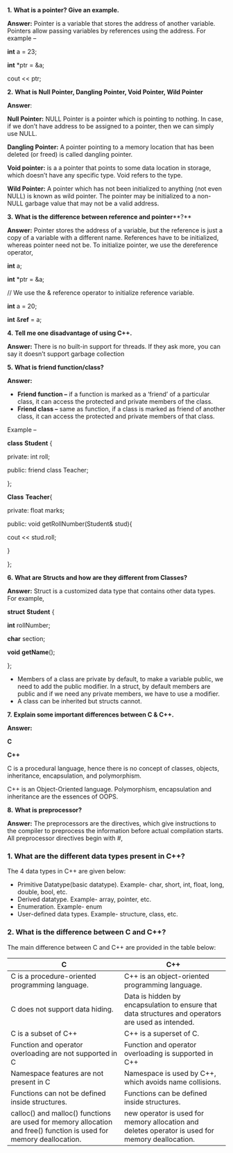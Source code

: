            

**1.** **What is a pointer? Give an example.** 

**Answer:** Pointer is a variable that stores the address of another variable. Pointers allow passing variables by references using the address. For example –

**int** a = 23;

**int** *ptr = &a;

cout << ptr;

**2.** **What is Null Pointer, Dangling Pointer, Void Pointer, Wild Pointer**

**Answer**:

**Null Pointer:** NULL Pointer is a pointer which is pointing to nothing. In case, if we don’t have address to be assigned to a pointer, then we can simply use NULL.

**Dangling Pointer:** A pointer pointing to a memory location that has been deleted (or freed) is called dangling pointer.

**Void pointer:** is a a pointer that points to some data location in storage, which doesn’t have any specific type. Void refers to the type. 

**Wild Pointer:** A pointer which has not been initialized to anything (not even NULL) is known as wild pointer. The pointer may be initialized to a non-NULL garbage value that may not be a valid address.

**3.** **What is the difference between reference and pointer****?** 

**Answer:** Pointer stores the address of a variable, but the reference is just a copy of a variable with a different name. References have to be initialized, whereas pointer need not be. To initialize pointer, we use the dereference operator,

**int** a;

**int** *ptr = &a;

// We use the & reference operator to initialize reference variable.

**int** a = 20;

**int** &**ref** = a;

**4.** **Tell me one disadvantage of using C++.** 

**Answer:** There is no built-in support for threads. If they ask more, you can say it doesn’t support garbage collection

**5.** **What is friend function/class?** 

**Answer:**

-   **Friend function –** if a function is marked as a ‘friend’ of a particular class, it can access the protected and private members of the class.
-   **Friend class –** same as function, if a class is marked as friend of another class, it can access the protected and private members of that class.

Example –

**class** **Student** {

private: int roll;

public: friend class Teacher;

};

**Class** **Teacher**{

private: float marks;

public: void getRollNumber(Student& stud){

cout << stud.roll;

}

};

**6.** **What are Structs and how are they different from Classes?** 

**Answer:** Struct is a customized data type that contains other data types. For example,

**struct** **Student** {

**int** rollNumber;

**char** section;

**void** **getName**();

};

-   Members of a class are private by default, to make a variable public, we need to add the public modifier. In a struct, by default members are public and if we need any private members, we have to use a modifier.
-   A class can be inherited but structs cannot.

**7.** **Explain some important differences between C & C++.** 

**Answer:** 

**C**

**C++**

C is a procedural language, hence there is no concept of classes, objects, inheritance, encapsulation, and polymorphism.

C++ is an Object-Oriented language. Polymorphism, encapsulation and inheritance are the essences of OOPS.

**8.** **What is preprocessor?** 

**Answer:** The preprocessors are the directives, which give instructions to the compiler to preprocess the information before actual compilation starts. All preprocessor directives begin with #,


### 1\. What are the different data types present in C++?

The 4 data types in C++ are given below:

-   Primitive Datatype(basic datatype). Example- char, short, int, float, long, double, bool, etc.
-   Derived datatype. Example- array, pointer, etc.
-   Enumeration. Example- enum
-   User-defined data types. Example- structure, class, etc.

### 2\. What is the difference between C and C++?

The main difference between C and C++ are provided in the table below:

| C | C++ |
| --- | --- |
| C is a procedure-oriented programming language. | C++ is an object-oriented programming language. |
| C does not support data hiding. | Data is hidden by encapsulation to ensure that data structures and operators are used as intended. |
| C is a subset of C++ | C++ is a superset of C. |
| Function and operator overloading are not supported in C | Function and operator overloading is supported in C++ |
| Namespace features are not present in C | Namespace is used by C++, which avoids name collisions. |
| Functions can not be defined inside structures. | Functions can be defined inside structures. |
| calloc() and malloc() functions are used for memory allocation and free() function is used for memory deallocation. | new operator is used for memory allocation and deletes operator is used for memory deallocation. |

